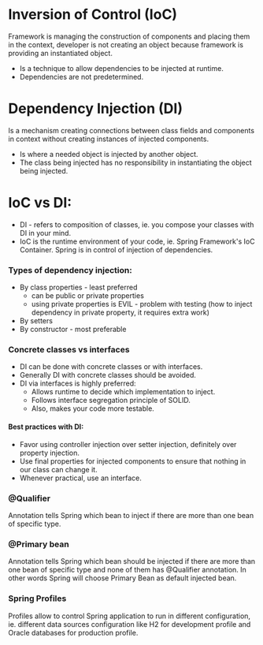 # Inversion of Control (IoC)
Framework is managing the construction of components and placing them in the context, developer is not creating an object 
because framework is providing an instantiated object.
* Is a technique to allow dependencies to be injected at runtime.
* Dependencies are not predetermined.

# Dependency Injection (DI)
Is a mechanism creating connections between class fields and components in context without creating instances of injected components.
* Is where a needed object is injected by another object.
* The class being injected has no responsibility in instantiating the object being injected.

# IoC vs DI:
* DI - refers to composition of classes, ie. you compose your classes with DI in your mind.
* IoC is the runtime environment of your code, ie. Spring Framework's IoC Container. Spring is in control of injection of dependencies.

### Types of dependency injection:
* By class properties - least preferred
    - can be public or private properties
    - using private properties is EVIL - problem with testing (how to inject dependency in private property, it requires extra work)
* By setters
* By constructor - most preferable


### Concrete classes vs interfaces
* DI can be done with concrete classes or with interfaces.
* Generally DI with concrete classes should be avoided.
* DI via interfaces is highly preferred:
    - Allows runtime to decide which implementation to inject.
    - Follows interface segregation principle of SOLID.
    - Also, makes your code more testable.


#### Best practices with DI:
* Favor using controller injection over setter injection, definitely over property injection.
* Use final properties for injected components to ensure that nothing in our class can change it.
* Whenever practical, use an interface.


### @Qualifier
Annotation tells Spring which bean to inject if there are more than one bean of specific type.

### @Primary bean
Annotation tells Spring which bean should be injected if there are more than one bean of specific type
and none of them has @Qualifier annotation. In other words Spring will choose Primary Bean as default injected bean.

### Spring Profiles
Profiles allow to control Spring application to run in different configuration, ie.
different data sources configuration like H2 for development profile and Oracle databases for production profile.

